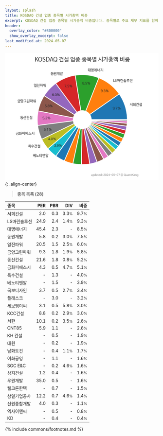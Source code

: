```yaml
---
layout: splash
title: KOSDAQ 건설 업종 종목별 시가총액 비중
excerpt: KOSDAQ 건설 업종 종목별 시가총액 비중입니다. 종목별로 주요 재무 지표를 함께 표시합니다.
header:
  overlay_color: "#800000"
  show_overlay_excerpt: false
last_modified_at: 2024-05-07
---
```



![KOSDAQ 건설 업종 종목별 시가총액 비중](/stats/sector/images/kosdaq_업종_건설_종목.png){: .align-center}


> **종목 목록 (28)**<a id="list"></a>

| **종목** | **PER** | **PBR** | **DIV** | **비중** |
| :------- | ------: | ------: | ------: | -------: |
| 서희건설 | 2.0 | 0.3 | 3.3<small>%</small> | 9.7<small>%</small> |
| LS마린솔루션 | 24.9 | 2.4 | 1.4<small>%</small> | 9.3<small>%</small> |
| 대명에너지 | 45.4 | 2.3 | - | 8.5<small>%</small> |
| 동원개발 | 5.8 | 0.2 | 3.0<small>%</small> | 7.5<small>%</small> |
| 일진파워 | 20.5 | 1.5 | 2.5<small>%</small> | 6.0<small>%</small> |
| 금양그린파워 | 9.3 | 1.8 | 1.9<small>%</small> | 5.8<small>%</small> |
| 동신건설 | 21.6 | 1.8 | 0.8<small>%</small> | 5.2<small>%</small> |
| 금화피에스시 | 4.3 | 0.5 | 4.7<small>%</small> | 5.1<small>%</small> |
| 특수건설 | - | 1.3 | - | 4.0<small>%</small> |
| 베노티앤알 | - | 1.5 | - | 3.9<small>%</small> |
| 국보디자인 | 3.7 | 0.5 | 2.7<small>%</small> | 3.4<small>%</small> |
| 플래스크 | - | 3.0 | - | 3.2<small>%</small> |
| 세보엠이씨 | 3.1 | 0.5 | 5.8<small>%</small> | 3.0<small>%</small> |
| KCC건설 | 8.8 | 0.2 | 2.9<small>%</small> | 3.0<small>%</small> |
| 서한 | 10.1 | 0.2 | 3.5<small>%</small> | 2.6<small>%</small> |
| CNT85 | 5.9 | 1.1 | - | 2.6<small>%</small> |
| KH 건설 | - | 0.5 | - | 1.9<small>%</small> |
| 대원 | - | 0.2 | - | 1.9<small>%</small> |
| 남화토건 | - | 0.4 | 1.1<small>%</small> | 1.7<small>%</small> |
| 이화공영 | - | 1.1 | - | 1.6<small>%</small> |
| SGC E&C | - | 0.2 | 4.6<small>%</small> | 1.6<small>%</small> |
| 상지건설 | 1.2 | 0.4 | - | 1.6<small>%</small> |
| 우원개발 | 35.0 | 0.5 | - | 1.6<small>%</small> |
| 웰크론한텍 | - | 0.7 | - | 1.5<small>%</small> |
| 삼일기업공사 | 12.2 | 0.7 | 4.6<small>%</small> | 1.4<small>%</small> |
| 신원종합개발 | 4.0 | 0.3 | - | 1.1<small>%</small> |
| 엑사이엔씨 | - | 0.5 | - | 0.8<small>%</small> |
| KD | - | 0.4 | - | 0.4<small>%</small> |

{% include commons/footnotes.md %}